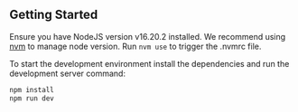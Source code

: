 ## Getting Started

Ensure you have NodeJS version v16.20.2 installed. We recommend using [nvm](https://github.com/nvm-sh/nvm) to manage node version. Run `nvm use` to trigger the .nvmrc file.

To start the development environment install the dependencies and run the development server command:

```bash
npm install
npm run dev
```
